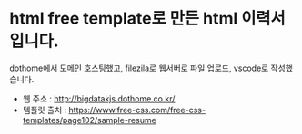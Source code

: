 # html free template로 만든 html 이력서입니다.
dothome에서 도메인 호스팅했고, filezila로 웹서버로 파일 업로드, vscode로 작성했습니다.
- 웹 주소 : http://bigdatakjs.dothome.co.kr/
- 템플릿 출처 : https://www.free-css.com/free-css-templates/page102/sample-resume
